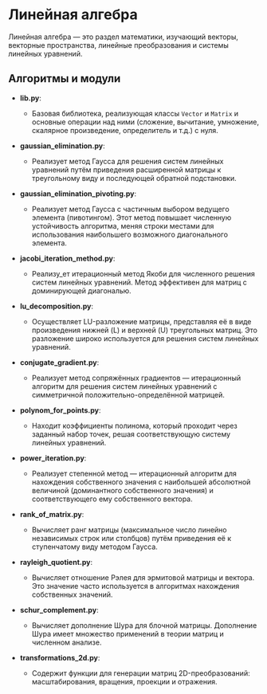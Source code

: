 # Линейная алгебра

Линейная алгебра — это раздел математики, изучающий векторы, векторные пространства, линейные преобразования и системы линейных уравнений.

## Алгоритмы и модули

*   **lib.py**:
    *   Базовая библиотека, реализующая классы `Vector` и `Matrix` и основные операции над ними (сложение, вычитание, умножение, скалярное произведение, определитель и т.д.) с нуля.

*   **gaussian\_elimination.py**:
    *   Реализует метод Гаусса для решения систем линейных уравнений путём приведения расширенной матрицы к треугольному виду и последующей обратной подстановки.

*   **gaussian\_elimination\_pivoting.py**:
    *   Реализует метод Гаусса с частичным выбором ведущего элемента (пивотингом). Этот метод повышает численную устойчивость алгоритма, меняя строки местами для использования наибольшего возможного диагонального элемента.

*   **jacobi\_iteration\_method.py**:
    *   Реализу_eт итерационный метод Якоби для численного решения систем линейных уравнений. Метод эффективен для матриц с доминирующей диагональю.

*   **lu\_decomposition.py**:
    *   Осуществляет LU-разложение матрицы, представляя её в виде произведения нижней (L) и верхней (U) треугольных матриц. Это разложение широко используется для решения систем линейных уравнений.

*   **conjugate\_gradient.py**:
    *   Реализует метод сопряжённых градиентов — итерационный алгоритм для решения систем линейных уравнений с симметричной положительно-определённой матрицей.

*   **polynom\_for\_points.py**:
    *   Находит коэффициенты полинома, который проходит через заданный набор точек, решая соответствующую систему линейных уравнений.

*   **power\_iteration.py**:
    *   Реализует степенной метод — итерационный алгоритм для нахождения собственного значения с наибольшей абсолютной величиной (доминантного собственного значения) и соответствующего ему собственного вектора.

*   **rank\_of\_matrix.py**:
    *   Вычисляет ранг матрицы (максимальное число линейно независимых строк или столбцов) путём приведения её к ступенчатому виду методом Гаусса.

*   **rayleigh\_quotient.py**:
    *   Вычисляет отношение Рэлея для эрмитовой матрицы и вектора. Это значение часто используется в алгоритмах нахождения собственных значений.

*   **schur\_complement.py**:
    *   Вычисляет дополнение Шура для блочной матрицы. Дополнение Шура имеет множество применений в теории матриц и численном анализе.

*   **transformations\_2d.py**:
    *   Содержит функции для генерации матриц 2D-преобразований: масштабирования, вращения, проекции и отражения.
